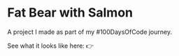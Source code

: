# Fat Bear with Salmon

A project I made as part of my #100DaysOfCode journey.

See what it looks like here: 👉 
